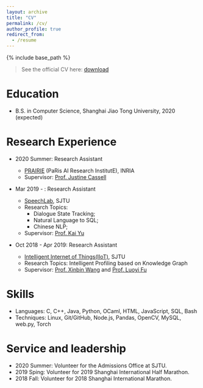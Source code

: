 ```yaml
---
layout: archive
title: "CV"
permalink: /cv/
author_profile: true
redirect_from:
  - /resume
---
```


{% include base_path %}

<!-- > See the official CV here: [https://docs.google.com/document/d/1xN9NPcY8bih8OmKwDt3iy2RDdfnA_u6AM_UrXL27vwg/edit?usp=sharing](https://docs.google.com/document/d/1xN9NPcY8bih8OmKwDt3iy2RDdfnA_u6AM_UrXL27vwg/edit?usp=sharing) -->
> See the official CV here: [download](/files/cv.pdf)

Education
======
* B.S. in Computer Science, Shanghai Jiao Tong University, 2020 (expected)

Research Experience
======

* 2020 Summer: Research Assistant
  * [PRAIRIE](https://prairie-institute.fr/) (PaRis AI Research InstitutE), INRIA
  * Supervisor: [Prof. Justine Cassell](http://www.justinecassell.com)

* Mar 2019 - : Research Assistant
  * [SpeechLab](http://speechlab.sjtu.edu.cn/), SJTU
  * Research Topics:
    * Dialogue State Tracking;
    * Natural Language to SQL;
    * Chinese NLP;
  * Supervisor: [Prof. Kai Yu](https://speechlab.sjtu.edu.cn/members/kai_yu)

* Oct 2018 - Apr 2019: Research Assistant
  * [Intelligent Internet of Things(IIoT)](http://iiot.sjtu.edu.cn/), SJTU
  * Research Topics: Intelligent Profiling based on Knowledge Graph
  * Supervisor: [Prof. Xinbin Wang](http://www.cs.sjtu.edu.cn/~wang-xb/) and [Prof. Luoyi Fu](http://www.cs.sjtu.edu.cn/~fu-ly/index.html)
  
Skills
======
* Languages:  C, C++, Java, Python, OCaml, HTML, JavaScript, SQL, Bash
* Techniques: Linux, Git/GitHub, Node.js, Pandas, OpenCV, MySQL, web.py, Torch

<!-- Publications
======
  <ul>{% for post in site.publications %}
    {% include archive-single-cv.html %}
  {% endfor %}</ul> -->
  
<!-- Talks
======
  <ul>{% for post in site.talks %}
    {% include archive-single-talk-cv.html %}
  {% endfor %}</ul>
   -->

<!-- Teaching
======
  <ul>{% for post in site.teaching %}
    {% include archive-single-cv.html %}
  {% endfor %}</ul> -->
  
Service and leadership
======
* 2020 Summer: Volunteer for the Admissions Office at SJTU.
* 2019 Sping: Volunteer for 2019 Shanghai International Half Marathon.
* 2018 Fall: Volunteer for 2018 Shanghai International Marathon.
